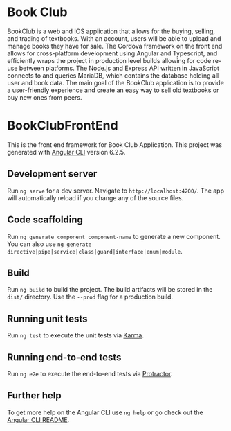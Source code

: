 # Book Club

BookClub is a web and IOS application that allows for the buying, selling, and trading of textbooks. With an account, users will be able to upload and manage books they have for sale. The Cordova framework on the front end allows for cross-platform development using Angular and Typescript, and efficiently wraps the project in production level builds allowing for code re-use between platforms. The Node.js and Express API written in JavaScript connects to and queries MariaDB, which contains the database holding all user and book data. The main goal of the BookClub application is to provide a user-friendly experience and create an easy way to sell old textbooks or buy new ones from peers.

# BookClubFrontEnd

This is the front end framework for Book Club Application.
This project was generated with [Angular CLI](https://github.com/angular/angular-cli) version 6.2.5.

## Development server

Run `ng serve` for a dev server. Navigate to `http://localhost:4200/`. The app will automatically reload if you change any of the source files.

## Code scaffolding

Run `ng generate component component-name` to generate a new component. You can also use `ng generate directive|pipe|service|class|guard|interface|enum|module`.

## Build

Run `ng build` to build the project. The build artifacts will be stored in the `dist/` directory. Use the `--prod` flag for a production build.

## Running unit tests

Run `ng test` to execute the unit tests via [Karma](https://karma-runner.github.io).

## Running end-to-end tests

Run `ng e2e` to execute the end-to-end tests via [Protractor](http://www.protractortest.org/).

## Further help

To get more help on the Angular CLI use `ng help` or go check out the [Angular CLI README](https://github.com/angular/angular-cli/blob/master/README.md).
